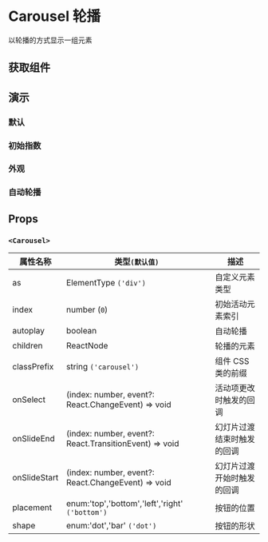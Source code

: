 # Carousel 轮播

以轮播的方式显示一组元素

## 获取组件

<!--{include:(components/carousel/fragments/import.md)}-->

## 演示

### 默认

<!--{include:`basic.md`}-->

### 初始指数

<!--{include:`position.md`}-->

### 外观

<!--{include:`appearance.md`}-->

### 自动轮播

<!--{include:`autoplay.md`}-->

## Props

### `<Carousel>`

| 属性名称     | 类型`(默认值)`                                         | 描述                       |
| ------------ | ------------------------------------------------------ | -------------------------- |
| as           | ElementType `('div')`                                  | 自定义元素类型             |
| index        | number (`0`)                                           | 初始活动元素索引           |
| autoplay     | boolean                                                | 自动轮播                   |
| children     | ReactNode                                              | 轮播的元素                 |
| classPrefix  | string `('carousel')`                                  | 组件 CSS 类的前缀          |
| onSelect     | (index: number, event?: React.ChangeEvent) => void     | 活动项更改时触发的回调     |
| onSlideEnd   | (index: number, event?: React.TransitionEvent) => void | 幻灯片过渡结束时触发的回调 |
| onSlideStart | (index: number, event?: React.ChangeEvent) => void     | 幻灯片过渡开始时触发的回调 |
| placement    | enum:'top','bottom','left','right' `('bottom')`        | 按钮的位置                 |
| shape        | enum:'dot','bar' `('dot')`                             | 按钮的形状                 |
